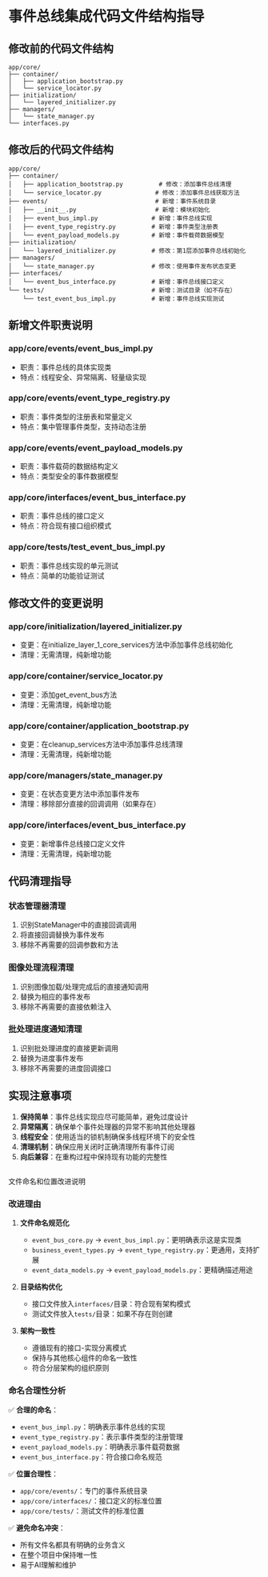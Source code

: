 # 事件总线集成代码文件结构指导

## 修改前的代码文件结构

```
app/core/
├── container/
│   ├── application_bootstrap.py
│   └── service_locator.py
├── initialization/
│   └── layered_initializer.py
├── managers/
│   └── state_manager.py
└── interfaces.py
```

## 修改后的代码文件结构

```
app/core/
├── container/
│   ├── application_bootstrap.py          # 修改：添加事件总线清理
│   └── service_locator.py               # 修改：添加事件总线获取方法
├── events/                              # 新增：事件系统目录
│   ├── __init__.py                      # 新增：模块初始化
│   ├── event_bus_impl.py               # 新增：事件总线实现
│   ├── event_type_registry.py          # 新增：事件类型注册表
│   └── event_payload_models.py         # 新增：事件载荷数据模型
├── initialization/
│   └── layered_initializer.py          # 修改：第1层添加事件总线初始化
├── managers/
│   └── state_manager.py                # 修改：使用事件发布状态变更
├── interfaces/
│   └── event_bus_interface.py          # 新增：事件总线接口定义
└── tests/                              # 新增：测试目录（如不存在）
    └── test_event_bus_impl.py          # 新增：事件总线实现测试
```

## 新增文件职责说明

### app/core/events/event_bus_impl.py
- 职责：事件总线的具体实现类
- 特点：线程安全、异常隔离、轻量级实现

### app/core/events/event_type_registry.py
- 职责：事件类型的注册表和常量定义
- 特点：集中管理事件类型，支持动态注册

### app/core/events/event_payload_models.py
- 职责：事件载荷的数据结构定义
- 特点：类型安全的事件数据模型

### app/core/interfaces/event_bus_interface.py
- 职责：事件总线的接口定义
- 特点：符合现有接口组织模式

### app/core/tests/test_event_bus_impl.py
- 职责：事件总线实现的单元测试
- 特点：简单的功能验证测试

## 修改文件的变更说明

### app/core/initialization/layered_initializer.py
- 变更：在initialize_layer_1_core_services方法中添加事件总线初始化
- 清理：无需清理，纯新增功能

### app/core/container/service_locator.py
- 变更：添加get_event_bus方法
- 清理：无需清理，纯新增功能

### app/core/container/application_bootstrap.py
- 变更：在cleanup_services方法中添加事件总线清理
- 清理：无需清理，纯新增功能

### app/core/managers/state_manager.py
- 变更：在状态变更方法中添加事件发布
- 清理：移除部分直接的回调调用（如果存在）

### app/core/interfaces/event_bus_interface.py
- 变更：新增事件总线接口定义文件
- 清理：无需清理，纯新增功能

## 代码清理指导

### 状态管理器清理
1. 识别StateManager中的直接回调调用
2. 将直接回调替换为事件发布
3. 移除不再需要的回调参数和方法

### 图像处理流程清理
1. 识别图像加载/处理完成后的直接通知调用
2. 替换为相应的事件发布
3. 移除不再需要的直接依赖注入

### 批处理进度通知清理
1. 识别批处理进度的直接更新调用
2. 替换为进度事件发布
3. 移除不再需要的进度回调接口

## 实现注意事项

1. **保持简单**：事件总线实现应尽可能简单，避免过度设计
2. **异常隔离**：确保单个事件处理器的异常不影响其他处理器
3. **线程安全**：使用适当的锁机制确保多线程环境下的安全性
4. **清理机制**：确保应用关闭时正确清理所有事件订阅
5. **向后兼容**：在重构过程中保持现有功能的完整性
## 
文件命名和位置改进说明

### 改进理由

1. **文件命名规范化**
   - `event_bus_core.py` → `event_bus_impl.py`：更明确表示这是实现类
   - `business_event_types.py` → `event_type_registry.py`：更通用，支持扩展
   - `event_data_models.py` → `event_payload_models.py`：更精确描述用途

2. **目录结构优化**
   - 接口文件放入`interfaces/`目录：符合现有架构模式
   - 测试文件放入`tests/`目录：如果不存在则创建

3. **架构一致性**
   - 遵循现有的接口-实现分离模式
   - 保持与其他核心组件的命名一致性
   - 符合分层架构的组织原则

### 命名合理性分析

✅ **合理的命名**：
- `event_bus_impl.py`：明确表示事件总线的实现
- `event_type_registry.py`：表示事件类型的注册管理
- `event_payload_models.py`：明确表示事件载荷数据
- `event_bus_interface.py`：符合接口命名规范

✅ **位置合理性**：
- `app/core/events/`：专门的事件系统目录
- `app/core/interfaces/`：接口定义的标准位置
- `app/core/tests/`：测试文件的标准位置

✅ **避免命名冲突**：
- 所有文件名都具有明确的业务含义
- 在整个项目中保持唯一性
- 易于AI理解和维护